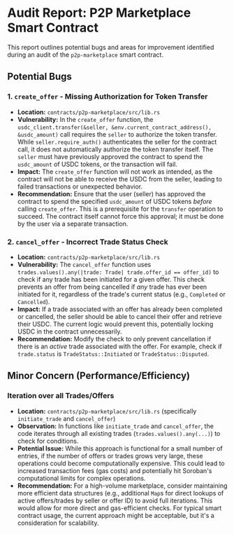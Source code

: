 # Audit Report: P2P Marketplace Smart Contract

This report outlines potential bugs and areas for improvement identified during an audit of the `p2p-marketplace` smart contract.

## Potential Bugs

### 1. `create_offer` - Missing Authorization for Token Transfer

*   **Location:** `contracts/p2p-marketplace/src/lib.rs`
*   **Vulnerability:** In the `create_offer` function, the `usdc_client.transfer(&seller, &env.current_contract_address(), &usdc_amount)` call requires the `seller` to authorize the token transfer. While `seller.require_auth()` authenticates the seller for the contract call, it does not automatically authorize the token transfer itself. The `seller` must have previously approved the contract to spend the `usdc_amount` of USDC tokens, or the transaction will fail.
*   **Impact:** The `create_offer` function will not work as intended, as the contract will not be able to receive the USDC from the seller, leading to failed transactions or unexpected behavior.
*   **Recommendation:** Ensure that the user (seller) has approved the contract to spend the specified `usdc_amount` of USDC tokens *before* calling `create_offer`. This is a prerequisite for the `transfer` operation to succeed. The contract itself cannot force this approval; it must be done by the user via a separate transaction.

### 2. `cancel_offer` - Incorrect Trade Status Check

*   **Location:** `contracts/p2p-marketplace/src/lib.rs`
*   **Vulnerability:** The `cancel_offer` function uses `trades.values().any(|trade: Trade| trade.offer_id == offer_id)` to check if any trade has been initiated for a given offer. This check prevents an offer from being cancelled if *any* trade has ever been initiated for it, regardless of the trade's current status (e.g., `Completed` or `Cancelled`).
*   **Impact:** If a trade associated with an offer has already been completed or cancelled, the seller should be able to cancel their offer and retrieve their USDC. The current logic would prevent this, potentially locking USDC in the contract unnecessarily.
*   **Recommendation:** Modify the check to only prevent cancellation if there is an *active* trade associated with the offer. For example, check if `trade.status` is `TradeStatus::Initiated` or `TradeStatus::Disputed`.

## Minor Concern (Performance/Efficiency)

### Iteration over all Trades/Offers

*   **Location:** `contracts/p2p-marketplace/src/lib.rs` (specifically `initiate_trade` and `cancel_offer`)
*   **Observation:** In functions like `initiate_trade` and `cancel_offer`, the code iterates through all existing trades (`trades.values().any(...)`) to check for conditions.
*   **Potential Issue:** While this approach is functional for a small number of entries, if the number of offers or trades grows very large, these operations could become computationally expensive. This could lead to increased transaction fees (gas costs) and potentially hit Soroban's computational limits for complex operations.
*   **Recommendation:** For a high-volume marketplace, consider maintaining more efficient data structures (e.g., additional `Map`s for direct lookups of active offers/trades by seller or offer ID) to avoid full iterations. This would allow for more direct and gas-efficient checks. For typical smart contract usage, the current approach might be acceptable, but it's a consideration for scalability.
